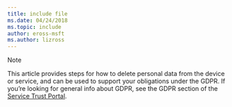 ```yaml
---
title: include file
ms.date: 04/24/2018
ms.topic: include
author: eross-msft
ms.author: lizross
---
```

> [!NOTE]
> This article provides steps for how to delete personal data from the device or service, and can be used to support your obligations under the GDPR. If you’re looking for general info about GDPR, see the GDPR section of the [Service Trust Portal](https://servicetrust.microsoft.com/ViewPage/GDPRGetStarted).

[//]: # (5/22/2018: Even though this file may be orphaned, do not delete it.)
